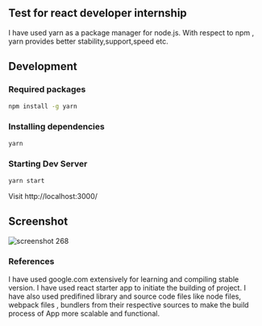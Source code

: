 ## Test for react developer internship

I have used yarn as a package manager for node.js.
With respect to npm , yarn provides better stability,support,speed etc.

## Development

### Required packages
```bash
npm install -g yarn
```

### Installing dependencies
```bash
yarn
```

### Starting Dev Server
```bash
yarn start
```
Visit http://localhost:3000/


## Screenshot

![screenshot 268](https://user-images.githubusercontent.com/17377107/35059273-9a83afda-fbe0-11e7-84cf-3001f43ff8d9.png)


### References
I have used google.com extensively for learning and compiling stable version.
I have used react starter app to initiate the building of project.
I have also used predifined library and source code files like node files, webpack files ,
bundlers from their respective sources to make the build process of App more scalable and functional.

